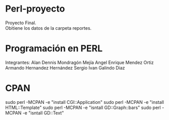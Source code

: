 # Perl-proyecto
 Proyecto Final. <br>
  Obitiene los datos de la carpeta reportes.
  
# Programación en PERL
 Integrantes:
  Alan Dennis Mondragón Mejía
  Angel Enrique Mendez Ortiz
  Armando Hernandez Hernández
  Sergio Ivan Galindo Diaz

# CPAN
  sudo perl -MCPAN -e "install CGI::Application"
  sudo perl -MCPAN -e "install HTML::Template"
  sudo perl -MCPAN -e "isntall GD::Graph::bars"
  sudo perl -MCPAN -e "isntall GD::Text"
